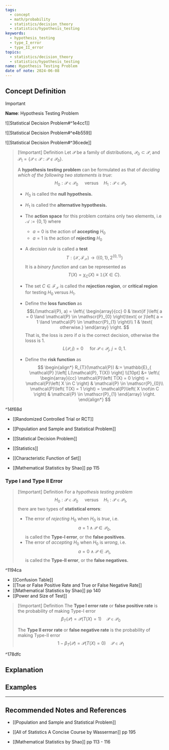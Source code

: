 ```yaml
---
tags:
  - concept
  - math/probability
  - statistics/decision_theory
  - statistics/hypothesis_testing
keywords:
  - hypothesis_testing
  - type_I_error
  - type_II_error
topics:
  - statistics/decision_theory
  - statistics/hypothesis_testing
name: Hypothesis Testing Problem
date of note: 2024-06-08
---
```


## Concept Definition

>[!important]
>**Name**: Hypothesis Testing Problem

![[Statistical Decision Problem#^1e4cc1]]

![[Statistical Decision Problem#^e4b559]]

![[Statistical Decision Problem#^36cede]]

>[!important] Definition
>Let $\mathscr{P}$ be a family of distributions, $\mathscr{P}_{0} \subset \mathscr{P}$, and $\mathscr{P}_{1} = \left\{ \mathcal{P} \in \mathscr{P}: \mathcal{P} \not\in \mathscr{P}_{0}  \right\}.$
>
>A **hypothesis testing problem** can be formulated as that of *deciding which of the following two statements is true*:
>$$
>H_{0}: \mathcal{P} \in \mathscr{P}_{0} \quad \text{ versus} \quad H_{1}: \mathcal{P} \in \mathscr{P}_{1}.
>$$
>
>- $H_{0}$ is called the **null hypothesis.**
>- $H_{1}$ is called the **alternative hypothesis.**
>- The **action space** for this problem contains only two elements, i.e $\mathcal{A} := \left\{ 0, 1 \right\}$ where 
>	- $a=0$ is the action of **accepting** $H_{0}$
>	- $a=1$ is the action of **rejecting** $H_{0}$
>-  A *decision rule* is called a **test** $$T: (\mathcal{X}, \mathscr{F}_{\mathcal{X}}) \to (\left\{0, 1\right\}, 2^{\left\{ 0, 1 \right\}})$$  It is a *binary function* and can be represented as $$T(X) = \chi_{C}(X) \equiv \mathbb{1}\left\{ X \in C \right\}.$$
>	- The set $C \in \mathscr{F}_{\mathcal{X}}$ is called the **rejection region**, or **critical region** for testing $H_{0}$ versus $H_{1}$.
>  
>- Define the **loss function** as 
>  $$L(\mathcal{P}, a) = \left\{
>  \begin{array}{cc} 
> 0 & \text{if }\left( a = 0 \land \mathcal{P} \in \mathscr{P}_{0} \right)\text{ or }\left( a = 1 \land \mathcal{P} \in \mathscr{P}_{1} \right)\\
> 1 & \text{ otherwise.}
>\end{array} \right. 
>$$
>That is, the loss is zero if $a$ is the correct decision, otherwise the losss is $1$.  $$L(\mathcal{P}, j) =0 \quad \text{ for } \mathcal{P} \in \mathscr{P}_{j},\; j=0,1.$$
>- Define the **risk function** as 
>  $$
>  \begin{align*}
>  R_{T}(\mathcal{P}) &:= \mathbb{E}_{ \mathcal{P} }\left[ L(\mathcal{P}, T(X)) \right] \\[10pt]
>  &= 
> \left\{
> \begin{array}{cc} 
> \mathcal{P}\left( T(X) = 0 \right) = \mathcal{P}\left( X \in C \right) &  \mathcal{P} \in \mathscr{P}_{0}\\
> \mathcal{P}\left( T(X) = 1 \right) = \mathcal{P}\left( X \not\in C \right) &  \mathcal{P} \in \mathscr{P}_{1}
>\end{array} \right. 
\end{align*}
> $$

^14f68d

- [[Randomized Controlled Trial or RCT]]
- [[Population and Sample and Statistical Problem]]
- [[Statistical Decision Problem]]
- [[Statistics]]
- [[Characteristic Function of Set]]

- [[Mathematical Statistics by Shao]] pp 115

### Type I and Type II Error

>[!important] Definition
>For a *hypothesis testing problem* 
>$$
>H_{0}: \mathcal{P} \in \mathscr{P}_{0} \quad \text{ versus} \quad H_{1}: \mathcal{P} \in \mathscr{P}_{1},
>$$
>there are two types of **statistical errors**:
>- The error of *rejecting* $H_{0}$ when $H_{0}$ is *true*, i.e. $$a = 1 \land \mathcal{P} \in \mathscr{P}_{0},$$ is called the **Type-I error**, or the **false positives**.
>- The error of *accepting* $H_{0}$ when $H_{0}$ is *wrong*, i.e. $$a = 0 \land \mathcal{P} \in \mathscr{P}_{1},$$ is called the **Type-II error**, or the **false negatives.**

^1194ca

- [[Confusion Table]]
- [[True or False Positive Rate and True or False Negative Rate]]
- [[Mathematical Statistics by Shao]] pp 140
- [[Power and Size of Test]]

>[!important] Definition
>The **Type I error rate** or **false positive rate** is the probability of making Type-I error
>$$
>\beta_{T}(\mathcal{P}) = \mathcal{P}\left( T(X) = 1 \right) \quad \mathcal{P}\in \mathscr{P}_{0}
>$$
>
>The **Type II error rate** or **false negative rate** is the probability of making Type-II error
>$$
>1 - \beta_{T}(\mathcal{P}) = \mathcal{P}\left( T(X) = 0 \right) \quad \mathcal{P}\in \mathscr{P}_{1}
>$$

^178dfc



## Explanation



## Examples









-----------
##  Recommended Notes and References



- [[Population and Sample and Statistical Problem]]

- [[All of Statistics A Concise Course by Wasserman]] pp 195
- [[Mathematical Statistics by Shao]] pp 113 - 116


